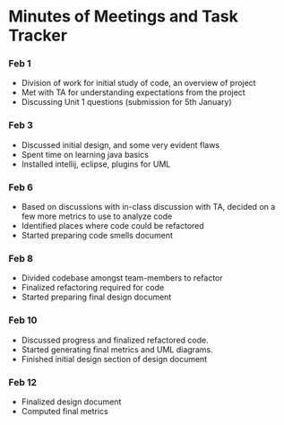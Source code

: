 # Minutes of Meetings and Task Tracker

### Feb 1
- Division of work for initial study of code, an overview of project
- Met with TA for understanding expectations from the project
- Discussing Unit 1 questions (submission for 5th January) 

### Feb 3
- Discussed initial design, and some very evident flaws
- Spent time on learning java basics
- Installed intellij, eclipse, plugins for UML

### Feb 6
- Based on discussions with in-class discussion with TA, decided on a few more metrics to use to analyze code
- Identified places where code could be refactored
- Started preparing code smells document

### Feb 8
- Divided codebase amongst team-members to refactor
- Finalized refactoring required for code
- Started preparing final design document

### Feb 10
- Discussed progress and finalized refactored code.
- Started generating final metrics and UML diagrams.
- Finished initial design section of design document

### Feb 12
- Finalized design document
- Computed final metrics
